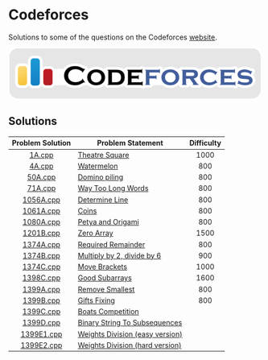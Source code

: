 # Codeforces

Solutions to some of the questions on the Codeforces [website](http://codeforces.com/ "Codeforces").

<p align="center"><img src="../assets/codeforces.png"></p>

## Solutions

| Problem Solution | Problem Statement                                                                                    | Difficulty |
|:----------------:|------------------------------------------------------------------------------------------------------|:----------:|
| [1A.cpp]         | [Theatre Square](https://codeforces.com/problemset/problem/1/A)                                      | 1000       |
| [4A.cpp]         | [Watermelon](https://codeforces.com/problemset/problem/4/A)                                          | 800        |
| [50A.cpp]        | [Domino piling](https://codeforces.com/problemset/problem/50/A)                                      | 800        |
| [71A.cpp]        | [Way Too Long Words](https://codeforces.com/problemset/problem/71/A)                                 | 800        |
| [1056A.cpp]      | [Determine Line](https://codeforces.com/problemset/problem/1056/A)                                   | 800        |
| [1061A.cpp]      | [Coins](https://codeforces.com/problemset/problem/1061/A)                                            | 800        |
| [1080A.cpp]      | [Petya and Origami](https://codeforces.com/problemset/problem/1080/A)                                | 800        |
| [1201B.cpp]      | [Zero Array](https://codeforces.com/problemset/problem/1201/B)                                       | 1500       |
| [1374A.cpp]      | [Required Remainder](https://codeforces.com/problemset/problem/1374/A)                               | 800        |
| [1374B.cpp]      | [Multiply by 2, divide by 6](https://codeforces.com/problemset/problem/1374/B)                       | 900        |
| [1374C.cpp]      | [Move Brackets](https://codeforces.com/problemset/problem/1374/C)                                    | 1000       |
| [1398C.cpp]      | [Good Subarrays](https://codeforces.com/problemset/problem/1398/C)                                   | 1600       |
| [1399A.cpp]      | [Remove Smallest](https://codeforces.com/problemset/problem/1399/A)                                  | 800        |
| [1399B.cpp]      | [Gifts Fixing](https://codeforces.com/problemset/problem/1399/B)                                     | 800        |
| [1399C.cpp]      | [Boats Competition](https://codeforces.com/problemset/problem/1399/C)                                |            |
| [1399D.cpp]      | [Binary String To Subsequences](https://codeforces.com/problemset/problem/1399/D)                    |            |
| [1399E1.cpp]     | [Weights Division (easy version)](https://codeforces.com/problemset/problem/1399/E1)                 |            |
| [1399E2.cpp]     | [Weights Division (hard version)](https://codeforces.com/problemset/problem/1399/E2)                 |            |

[//]: # (Solutions)

[1A.cpp]: Solutions/1A.cpp?ts=4
[4A.cpp]: Solutions/4A.cpp?ts=4
[50A.cpp]: Solutions/50A.cpp?ts=4
[71A.cpp]: Solutions/71A.cpp?ts=4
[1056A.cpp]: Solutions/1056A.cpp?ts=4
[1061A.cpp]: Solutions/1061A.cpp?ts=4
[1080A.cpp]: Solutions/1080A.cpp?ts=4
[1201B.cpp]: Solutions/1201B.cpp?ts=4
[1374A.cpp]: Solutions/1374A.cpp?ts=4
[1374B.cpp]: Solutions/1374B.cpp?ts=4
[1374C.cpp]: Solutions/1374C.cpp?ts=4
[1398C.cpp]: Solutions/1398C.cpp?ts=4
[1399A.cpp]: Solutions/1399A.cpp?ts=4
[1399B.cpp]: Solutions/1399B.cpp?ts=4
[1399C.cpp]: Solutions/1399C.cpp?ts=4
[1399D.cpp]: Solutions/1399D.cpp?ts=4
[1399E1.cpp]: Solutions/1399E1.cpp?ts=4
[1399E2.cpp]: Solutions/1399E2.cpp?ts=4

[//]: # (EOF)